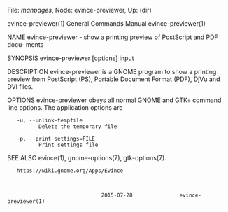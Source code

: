 File: *manpages*,  Node: evince-previewer,  Up: (dir)

evince-previewer(1)         General Commands Manual        evince-previewer(1)



NAME
       evince-previewer  - show a printing preview of PostScript and PDF docu‐
       ments

SYNOPSIS
       evince-previewer [options] input

DESCRIPTION
       evince-previewer is a GNOME program to show  a  printing  preview  from
       PostScript (PS), Portable Document Format (PDF), DjVu and DVI files.

OPTIONS
       evince-previewer  obeys all normal GNOME and GTK+ command line options.
       The application options are

       -u, --unlink-tempfile
              Delete the temporary file

       -p, --print-settings=FILE
              Print settings file

SEE ALSO
       evince(1), gnome-options(7), gtk-options(7).

       https://wiki.gnome.org/Apps/Evince



                                  2015-07-28               evince-previewer(1)
